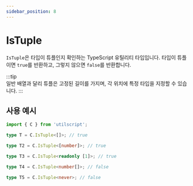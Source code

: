 ```yaml
---
sidebar_position: 8
---
```


# IsTuple

`IsTuple`은 타입이 튜플인지 확인하는 TypeScript 유틸리티 타입입니다. 타입이 튜플이면 `true`를 반환하고, 그렇지 않으면 `false`를 반환합니다.

:::tip  
일반 배열과 달리 튜플은 고정된 길이를 가지며, 각 위치에 특정 타입을 지정할 수 있습니다.
:::

## 사용 예시

```ts
import { C } from 'utilscript';

type T = C.IsTuple<[]>; // true

type T2 = C.IsTuple<[number]>; // true

type T3 = C.IsTuple<readonly [1]>; // true

type T4 = C.IsTuple<number[]>; // false

type T5 = C.IsTuple<never>; // false
```
